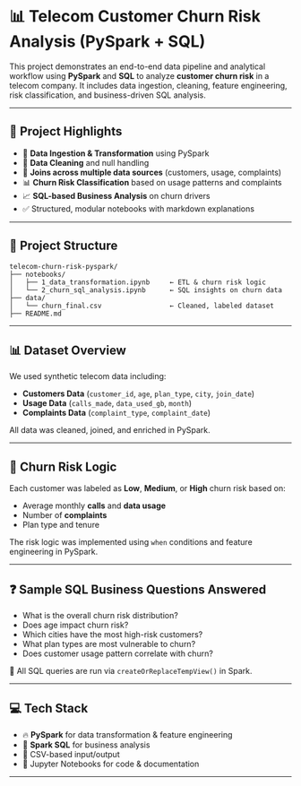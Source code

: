
# 📊 Telecom Customer Churn Risk Analysis (PySpark + SQL)

This project demonstrates an end-to-end data pipeline and analytical workflow using **PySpark** and **SQL** to analyze **customer churn risk** in a telecom company. It includes data ingestion, cleaning, feature engineering, risk classification, and business-driven SQL analysis.

---

## 🚀 Project Highlights

- 🔄 **Data Ingestion & Transformation** using PySpark
- 🧼 **Data Cleaning** and null handling
- 🔗 **Joins across multiple data sources** (customers, usage, complaints)
- 📊 **Churn Risk Classification** based on usage patterns and complaints
- 📈 **SQL-based Business Analysis** on churn drivers
- ✅ Structured, modular notebooks with markdown explanations

---

## 📁 Project Structure

```
telecom-churn-risk-pyspark/
├── notebooks/
│   ├── 1_data_transformation.ipynb     ← ETL & churn risk logic
│   └── 2_churn_sql_analysis.ipynb      ← SQL insights on churn data
├── data/
│   └── churn_final.csv                 ← Cleaned, labeled dataset
├── README.md
```

---

## 📊 Dataset Overview

We used synthetic telecom data including:

- **Customers Data** (`customer_id`, `age`, `plan_type`, `city`, `join_date`)
- **Usage Data** (`calls_made`, `data_used_gb`, `month`)
- **Complaints Data** (`complaint_type`, `complaint_date`)

All data was cleaned, joined, and enriched in PySpark.

---

## 🧠 Churn Risk Logic

Each customer was labeled as **Low**, **Medium**, or **High** churn risk based on:

- Average monthly **calls** and **data usage**
- Number of **complaints**
- Plan type and tenure

The risk logic was implemented using `when` conditions and feature engineering in PySpark.

---

## ❓ Sample SQL Business Questions Answered

- What is the overall churn risk distribution?
- Does age impact churn risk?
- Which cities have the most high-risk customers?
- What plan types are most vulnerable to churn?
- Does customer usage pattern correlate with churn?

📌 All SQL queries are run via `createOrReplaceTempView()` in Spark.

---

## 💻 Tech Stack

- 🔥 **PySpark** for data transformation & feature engineering
- 🧪 **Spark SQL** for business analysis
- 📄 CSV-based input/output
- 📝 Jupyter Notebooks for code & documentation

---


